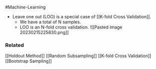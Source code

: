 #Machine-Learning 

- Leave one out (LOO) is a special case of [[K-fold Cross Validation]].
	- We have a total of N samples.  
	- LOO is an N-fold cross validation.
 ![[Pasted image 20230215225830.png]]
 
### Related
[[Holdout Method]]
[[Random Subsampling]]
[[K-fold Cross Validation]]
[[Bootstrap Sampling]]